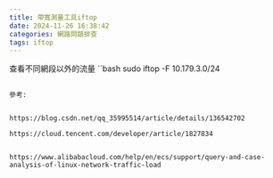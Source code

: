 ```yaml
---
title: 帶寬測量工具iftop
date: 2024-11-26 16:38:42
categories: 網路問題排查
tags: iftop 
---
```


查看不同網段以外的流量
``bash
sudo iftop -F 10.179.3.0/24
```

參考:


https://blog.csdn.net/qq_35995514/article/details/136542702

https://cloud.tencent.com/developer/article/1827834


https://www.alibabacloud.com/help/en/ecs/support/query-and-case-analysis-of-linux-network-traffic-load